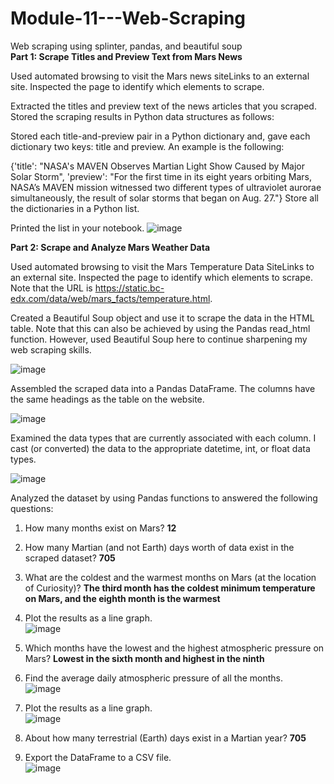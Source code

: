 # Module-11---Web-Scraping
Web scraping using splinter, pandas, and beautiful soup <br />
**Part 1: Scrape Titles and Preview Text from Mars News**

Used automated browsing to visit the Mars news siteLinks to an external site. Inspected the page to identify which elements to scrape.

Extracted the titles and preview text of the news articles that you scraped. Stored the scraping results in Python data structures as follows:

Stored each title-and-preview pair in a Python dictionary and, gave each dictionary two keys: title and preview. An example is the following:

{'title': "NASA's MAVEN Observes Martian Light Show Caused by Major Solar Storm", 
 'preview': "For the first time in its eight years orbiting Mars, NASA’s MAVEN mission witnessed two different types of ultraviolet aurorae simultaneously, the result of solar storms that began on Aug. 27."}
Store all the dictionaries in a Python list.

Printed the list in your notebook.
![image](https://github.com/dclaxto1/Module-11---Web-Scraping/assets/128431134/a23b68b1-af18-4a6b-8cc9-c9d7774b8794)

**Part 2: Scrape and Analyze Mars Weather Data**

Used automated browsing to visit the Mars Temperature Data SiteLinks to an external site. Inspected the page to identify which elements to scrape. Note that the URL is https://static.bc-edx.com/data/web/mars_facts/temperature.html.

Created a Beautiful Soup object and use it to scrape the data in the HTML table. Note that this can also be achieved by using the Pandas read_html function. However, used Beautiful Soup here to continue sharpening my web scraping skills. <br />

![image](https://github.com/dclaxto1/Module-11---Web-Scraping/assets/128431134/c8740159-650b-410a-8abc-9a97fa3a5aeb)

Assembled the scraped data into a Pandas DataFrame. The columns have the same headings as the table on the website. <br />

![image](https://github.com/dclaxto1/Module-11---Web-Scraping/assets/128431134/7c23a840-773e-45bc-8d30-06a5a24fe2cc)

Examined the data types that are currently associated with each column. I cast (or converted) the data to the appropriate datetime, int, or float data types.<br />

![image](https://github.com/dclaxto1/Module-11---Web-Scraping/assets/128431134/86d6cca7-6ef9-4c5d-8643-2704f8a0ad97)

Analyzed the dataset by using Pandas functions to answered the following questions:

1. How many months exist on Mars? **12**
2. How many Martian (and not Earth) days worth of data exist in the scraped dataset? **705**
3. What are the coldest and the warmest months on Mars (at the location of Curiosity)? **The third month has the coldest minimum temperature on Mars, and the eighth month is the warmest**
4. Plot the results as a line graph. <br />
![image](https://github.com/dclaxto1/Module-11---Web-Scraping/assets/128431134/abbf6f13-076f-444c-ba1c-56155dcc1694)

5. Which months have the lowest and the highest atmospheric pressure on Mars? **Lowest in the sixth month and highest in the ninth**
6. Find the average daily atmospheric pressure of all the months. <br />
![image](https://github.com/dclaxto1/Module-11---Web-Scraping/assets/128431134/97ddc086-92e9-4583-bac2-2bcf4d2934b4)

7. Plot the results as a line graph. <br />
![image](https://github.com/dclaxto1/Module-11---Web-Scraping/assets/128431134/a54b3d5f-a397-4f47-a8bb-8cfd8a7fb90e)

8. About how many terrestrial (Earth) days exist in a Martian year? **705**
9. Export the DataFrame to a CSV file. <br />
![image](https://github.com/dclaxto1/Module-11---Web-Scraping/assets/128431134/81ba7f7e-b4e0-493d-b0c9-6cf6131887ff)
